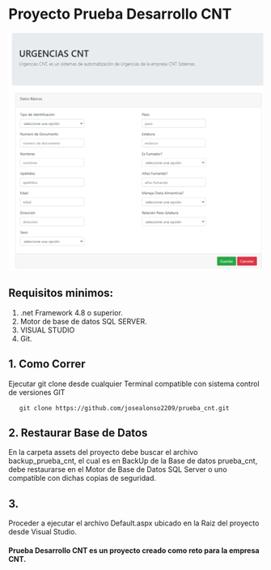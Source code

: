 # Proyecto Prueba Desarrollo CNT
<div align="center">
    <a href="">
        <img src="/assets/src/reto.svg" alt="Prueba Desarrollo CNT" width="800px" />
    </a>
</div>

## Requisitos minimos:
1. .net Framework 4.8 o superior.
2. Motor de base de datos SQL SERVER.
3. VISUAL STUDIO
4. Git.

## 1. Como Correr
Ejecutar git clone desde cualquier Terminal compatible con sistema control de versiones GIT 
```shell
   git clone https://github.com/josealonso2209/prueba_cnt.git
```
## 2. Restaurar Base de Datos
En la carpeta assets del proyecto debe buscar el archivo backup_prueba_cnt, el cual es en BackUp de la Base de datos prueba_cnt, debe restaurarse en el Motor de Base de Datos SQL Server o uno compatible con dichas copias de seguridad.

## 3.
Proceder a ejecutar el archivo Default.aspx ubicado en la Raiz del proyecto desde Visual Studio.



#### Prueba Desarrollo CNT es un proyecto creado como reto para la empresa CNT.
